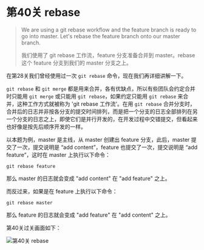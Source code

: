 
# 第40关 rebase

> We are using a git rebase workflow and the feature branch is ready to go into master. Let's rebase the feature branch onto our master branch.
>
> 我们使用了 git rebase 工作流，feature 分支准备合并到 master。rebase 这个 feature 分支到我们的 master 分支之上。

在第28关我们曾经使用过一次 `git rebase` 命令，现在我们再详细讲解一下。

`git rebase` 和 `git merge` 都是用来合并，各有优缺点，所以有些团队会约定合并时只能用 `git merge` 或只能用 `git rebase`，如果约定只能用 `git rebase` 来合并，这种工作方式就被称为 'git rebase 工作流'。在用 `git rebase` 合并分支时，合并后的日志并非按各分支的提交时间排列，而是把一个分支的日志全部排列在另一个分支的日志之上，即使它们是并行开发的，在开发过程中交错提交，但看起来也好像是按先后顺序开发的一样。

以本题为例，master 是主线，从 master 创建出 feature 分支，此后，master 提交了一次，提交说明是 “add content”，feature 也提交了一次，提交说明是 “add feature”，这时在 master 上执行以下命令：

```shell
git rebase feature
```

那么 master 的日志就会变成 "add content" 在 "add feature" 之上。

而反过来，如果是在 feature 上执行以下命令：

```shell
git rebase master
```

那么 feature 的日志就会变成 "add feature" 在 "add content" 之上。

第40关过关画面如下：

![第40关 rebase](./images/level-40-rebase.png)
